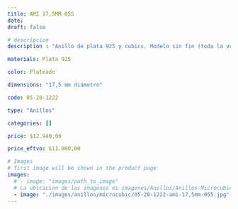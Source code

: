 ```yaml
---
title: AMI 17,5MM 055
date: 
draft: false

# descripcion
description : "Anillo de plata 925 y cubics. Modelo sin fin (toda la vuelta completa del anillo con cubics). Espectacular!"

materials: Plata 925

color: Plateado

dimensions: "17,5 mm diámetro"

code: 05-28-1222

type: "Anillos"

categories: []

price: $12.940,00

price_eftvo: $11.000,00

# Images
# first image will be shown in the product page
images:
  # - image: "images/path_to_image"
  # La ubicacion de las imagenes es imagenes/Anillos/Anillos.Microcubic/05-28-1222-ami-17,5mm-055
  - image: "./images/anillos/microcubic/05-28-1222-ami-17,5mm-055.jpg"
---
```


